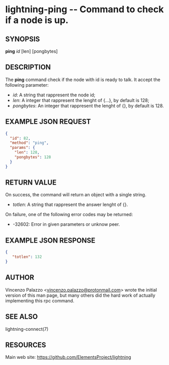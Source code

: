 lightning-ping -- Command to check if a node is up.
============================================================

SYNOPSIS
--------

**ping** *id* \[len\] \[pongbytes\]

DESCRIPTION
-----------

The **ping** command check if the node with id is ready to talk. It accept the following parameter:

- *id*: A string that rappresent the node id;
- *len*: A integer that rappresent the lenght of {...}, by default is 128;
- *pongbytes*: An integer that rappresent the lenght of {}, by default is 128.

EXAMPLE JSON REQUEST
------------
```json
{
  "id": 82,
  "method": "ping",
  "params": {
    "len": 128,
    "pongbytes": 128
  }
}
```

RETURN VALUE
------------

On success, the command will return an object with a single string.

- *totlen*: A string that rappresent the answer lenght of {}.

On failure, one of the following error codes may be returned:

- -32602: Error in given parameters or unknow peer.

EXAMPLE JSON RESPONSE
-----
```json
{
   "totlen": 132
}

```


AUTHOR
------

Vincenzo Palazzo <<vincenzo.palazzo@protonmail.com>> wrote the initial version of this man page, but many others did the hard work of actually implementing this rpc command.

SEE ALSO
--------

lightning-connect(7)

RESOURCES
---------

Main web site: <https://github.com/ElementsProject/lightning>
